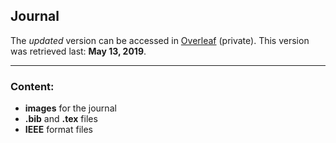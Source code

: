 ## Journal

The *updated* version can be accessed in [Overleaf](https://www.overleaf.com/project/5bba47e85c4dc537fd77ae68) (private). This version was retrieved last: **May 13, 2019**.

___

### Content:

* **images** for the journal
* **.bib** and **.tex** files
* **IEEE** format files
